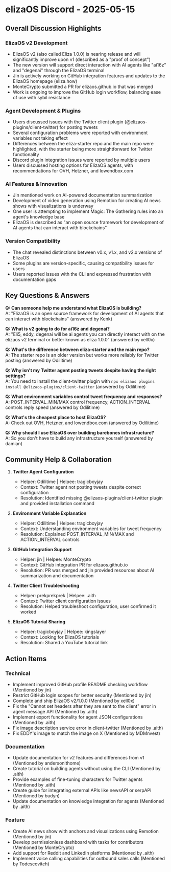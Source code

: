 # elizaOS Discord - 2025-05-15

## Overall Discussion Highlights

### ElizaOS v2 Development
- ElizaOS v2 (also called Eliza 1.0.0) is nearing release and will significantly improve upon v1 (described as a "proof of concept")
- The new version will support direct interaction with AI agents like "ai16z" and "degenai" through the ElizaOS terminal
- Jin is actively working on GitHub integration features and updates to the ElizaOS homepage (eliza.how)
- MonteCrypto submitted a PR for elizaos.github.io that was merged
- Work is ongoing to improve the GitHub login workflow, balancing ease of use with sybil resistance

### Agent Development & Plugins
- Users discussed issues with the Twitter client plugin (@elizaos-plugins/client-twitter) for posting tweets
- Several configuration problems were reported with environment variables not taking effect
- Differences between the eliza-starter repo and the main repo were highlighted, with the starter being more straightforward for Twitter functionality
- Discord plugin integration issues were reported by multiple users
- Users discussed hosting options for ElizaOS agents, with recommendations for OVH, Hetzner, and lowendbox.com

### AI Features & Innovation
- Jin mentioned work on AI-powered documentation summarization
- Development of video generation using Remotion for creating AI news shows with visualizations is underway
- One user is attempting to implement Magic: The Gathering rules into an agent's knowledge base
- ElizaOS is described as "an open source framework for development of AI agents that can interact with blockchains"

### Version Compatibility
- The chat revealed distinctions between v0.x, v1.x, and v2.x versions of ElizaOS
- Some plugins are version-specific, causing compatibility issues for users
- Users reported issues with the CLI and expressed frustration with documentation gaps

## Key Questions & Answers

**Q: Can someone help me understand what ElizaOS is building?**  
A: "ElizaOS is an open source framework for development of AI agents that can interact with blockchains" (answered by Kenk)

**Q: What is v2 going to do for ai16z and degenai?**  
A: "Eli5, eddy, degenai will be ai agents you can directly interact with on the elizaos v2 terminal or better known as eliza 1.0.0" (answered by xell0x)

**Q: What's the difference between eliza-starter and the main repo?**  
A: The starter repo is an older version but works more reliably for Twitter posting (answered by Odilitime)

**Q: Why isn't my Twitter agent posting tweets despite having the right settings?**  
A: You need to install the client-twitter plugin with `npx elizaos plugins install @elizaos-plugins/client-twitter` (answered by Odilitime)

**Q: What environment variables control tweet frequency and responses?**  
A: POST_INTERVAL_MIN/MAX control frequency, ACTION_INTERVAL controls reply speed (answered by Odilitime)

**Q: What's the cheapest place to host ElizaOS?**  
A: Check out OVH, Hetzner, and lowendbox.com (answered by Odilitime)

**Q: Why should I use ElizaOS over building barebones infrastructure?**  
A: So you don't have to build any infrastructure yourself (answered by damian)

## Community Help & Collaboration

1. **Twitter Agent Configuration**
   - Helper: Odilitime | Helpee: tragicboyjay
   - Context: Twitter agent not posting tweets despite correct configuration
   - Resolution: Identified missing @elizaos-plugins/client-twitter plugin and provided installation command

2. **Environment Variable Explanation**
   - Helper: Odilitime | Helpee: tragicboyjay
   - Context: Understanding environment variables for tweet frequency
   - Resolution: Explained POST_INTERVAL_MIN/MAX and ACTION_INTERVAL controls

3. **GitHub Integration Support**
   - Helper: jin | Helpee: MonteCrypto
   - Context: GitHub integration PR for elizaos.github.io
   - Resolution: PR was merged and jin provided resources about AI summarization and documentation

4. **Twitter Client Troubleshooting**
   - Helper: prekprekprek | Helpee: .aith
   - Context: Twitter client configuration issues
   - Resolution: Helped troubleshoot configuration, user confirmed it worked

5. **ElizaOS Tutorial Sharing**
   - Helper: tragicboyjay | Helpee: kingslayer
   - Context: Looking for ElizaOS tutorials
   - Resolution: Shared a YouTube tutorial link

## Action Items

### Technical
- Implement improved GitHub profile README checking workflow (Mentioned by jin)
- Restrict GitHub login scopes for better security (Mentioned by jin)
- Complete and ship ElizaOS v2/1.0.0 (Mentioned by xell0x)
- Fix the "Cannot set headers after they are sent to the client" error in agent message API (Mentioned by .aith)
- Implement export functionality for agent JSON configurations (Mentioned by .aith)
- Fix image description service error in client-twitter (Mentioned by .aith)
- Fix EDDY's image to match the image on X (Mentioned by MDMnvest)

### Documentation
- Update documentation for v2 features and differences from v1 (Mentioned by andersonlthome)
- Create tutorial on building agents without using the CLI (Mentioned by .aith)
- Provide examples of fine-tuning characters for Twitter agents (Mentioned by .aith)
- Create guide for integrating external APIs like newsAPI or serpAPI (Mentioned by budyn)
- Update documentation on knowledge integration for agents (Mentioned by .aith)

### Feature
- Create AI news show with anchors and visualizations using Remotion (Mentioned by jin)
- Develop permissionless dashboard with tasks for contributors (Mentioned by MonteCrypto)
- Add support for Reddit and LinkedIn platforms (Mentioned by .aith)
- Implement voice calling capabilities for outbound sales calls (Mentioned by Todescovitch)